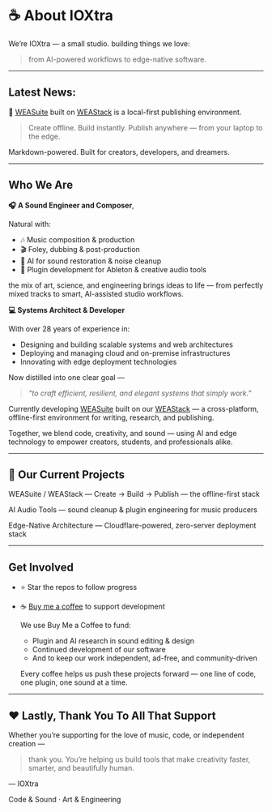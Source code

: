 # ☕ About IOXtra

We’re IOXtra — a small studio. building things we love:

> from AI-powered workflows to edge-native software.


---

## Latest News:

🦦 [WEASuite](https://github.com/IOXtra/WEASuite) built on [WEAStack](https://github.com/IOXtra/WEAStack) is a local-first publishing environment.

> Create offline. Build instantly. Publish anywhere — from your laptop to the edge.

Markdown-powered. Built for creators, developers, and dreamers.


---



## Who We Are

**🎧 A Sound Engineer and Composer**,

Natural with:

- 🎶 Music composition & production
- 🎬 Foley, dubbing & post-production
- 🧠 AI for sound restoration & noise cleanup
- 🧩 Plugin development for Ableton & creative audio tools

the mix of art, science, and engineering brings ideas to life — from perfectly mixed tracks to smart, AI-assisted studio workflows.


**💻 Systems Architect & Developer**

With over 28 years of experience in:

- Designing and building scalable systems and web architectures
- Deploying and managing cloud and on-premise infrastructures
- Innovating with edge deployment technologies

Now distilled into one clear goal — 

> *"to craft efficient, resilient, and elegant systems that simply work."*


Currently developing [WEASuite](https://github.com/IOXtra/WEASuite) built on our [WEAStack](https://github.com/IOXtra/WEAStack) — a cross-platform, offline-first environment for writing, research, and publishing.

Together, we blend code, creativity, and sound — using AI and edge technology to empower creators, students, and professionals alike.


---


## 🦦 Our Current Projects

WEASuite / WEAStack — Create → Build → Publish — the offline-first stack

AI Audio Tools — sound cleanup & plugin engineering for music producers

Edge-Native Architecture — Cloudflare-powered, zero-server deployment stack


---


## Get Involved
- ⭐ Star the repos to follow progress
- ☕ [Buy me a coffee](buymeacoffee.com/ioxtra) to support development

  We use Buy Me a Coffee to fund:

  - Plugin and AI research in sound editing & design
  - Continued development of our software
  - And to keep our work independent, ad-free, and community-driven

  Every coffee helps us push these projects forward — one line of code, one plugin, one sound at a time.


---


## ❤️ Lastly, Thank You To All That Support

Whether you’re supporting for the love of music, code, or independent creation —

> thank you. You’re helping us build tools that make creativity faster, smarter, and beautifully human.

— IOXtra

Code & Sound · Art & Engineering



<!--
- 👋 Hi, I’m @IOXtra
- 👀 I’m interested in ...
- 🌱 I’m currently learning ...
- 💞️ I’m looking to collaborate on ...
- 📫 How to reach me ...


IOXtra/IOXtra is a ✨ special ✨ repository because its `README.md` (this file) appears on your GitHub profile.
You can click the Preview link to take a look at your changes.
--->
